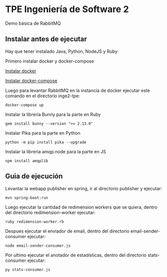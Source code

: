 # TPE Ingeniería de Software 2

Demo básica de RabbitMQ

## Instalar antes de ejecutar

Hay que tener instalado Java, Python, NodeJS y Ruby

Primero instalar docker y docker-compose 

[Instalar docker](https://docs.docker.com/get-docker/)

[Instalar docker-compose](https://docs.docker.com/compose/install/)

Luego para levantar RabbitMQ en la instancia de docker ejecutar este comando en el directorio inge2-tpe:
```
docker-compose up
```

Instalar la librería Bunny para la parte en Ruby
```
gem install bunny --version ">= 2.13.0"
```

Instalar Pika para la parte en Python
```
python -m pip install pika --upgrade
```

Instalar la librería amqp.node para la parte en JS
```
npm install amqplib
```

## Guia de ejecución

Levantar la webapp publisher en spring, ir al directorio publisher y ejecutar:
```
mvn spring-boot:run
```

Luego ejecutar la cantidad de redimension workers que se quiera, dentro del directorio redimension-worker ejecutar:
```
ruby redimension-worker.rb
```

Despues ejecutar el enviador de email, dentro del directorio email-sender-consumer ejecutar:
```
node email-sender-consumer.js
```

Por ultimo ejecutar el anotador de estadísticas, dentro del directorio stats-consumer ejecutar:
```
py stats-consumer.js
```